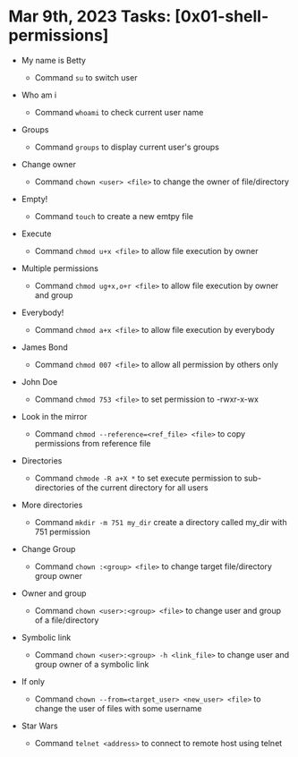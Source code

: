 # Mar 9th, 2023 Tasks: [0x01-shell-permissions]

- My name is Betty 

	- Command `su` to switch user

- Who am i

	- Command `whoami` to check current user name

- Groups

	- Command `groups` to display current user's groups

- Change owner

	- Command `chown <user> <file>` to change the owner of file/directory

- Empty!

	- Command `touch` to create a new emtpy file

- Execute

	- Command `chmod u+x <file>` to allow file execution by owner

- Multiple permissions 

	- Command `chmod ug+x,o+r <file>` to allow file execution by owner and group

- Everybody! 

	- Command `chmod a+x <file>` to allow file execution by everybody

- James Bond 

	- Command `chmod 007 <file>` to allow all permission by others only

- John Doe

	- Command `chmod 753 <file>` to set permission to -rwxr-x-wx

- Look in the mirror
	
	- Command `chmod --reference=<ref_file> <file>` to copy permissions from reference file

- Directories

	- Command `chmode -R a+X *` to set execute permission to sub-directories of the current directory for all users

- More directories 

	- Command `mkdir -m 751 my_dir` create a directory called my_dir with 751 permission

- Change Group

	- Command `chown :<group> <file>` to change target file/directory group owner

- Owner and group

	- Command `chown <user>:<group> <file>` to change user and group of a file/directory

- Symbolic link

	- Command `chown <user>:<group> -h <link_file>` to change user and group owner of a symbolic link

- If only

	- Command `chown --from=<target_user> <new_user> <file>` to change the user of files with some username

- Star Wars

	- Command `telnet <address>` to connect to remote host using telnet
